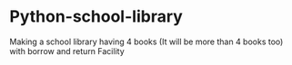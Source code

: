 # Python-school-library
Making a school library having 4 books (It will be more than 4 books too) with borrow and return Facility
